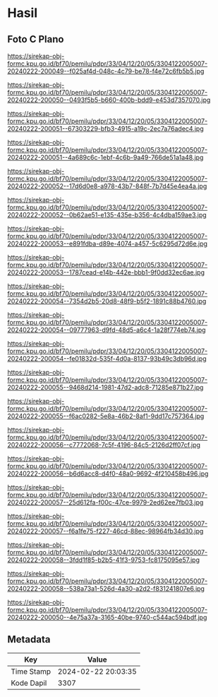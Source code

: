 # Hasil

## Foto C Plano

https://sirekap-obj-formc.kpu.go.id/bf70/pemilu/pdpr/33/04/12/20/05/3304122005007-20240222-200049--f025af4d-048c-4c79-be78-f4e72c6fb5b5.jpg

https://sirekap-obj-formc.kpu.go.id/bf70/pemilu/pdpr/33/04/12/20/05/3304122005007-20240222-200050--0493f5b5-b660-400b-bdd9-e453d7357070.jpg

https://sirekap-obj-formc.kpu.go.id/bf70/pemilu/pdpr/33/04/12/20/05/3304122005007-20240222-200051--67303229-bfb3-4915-a19c-2ec7a76adec4.jpg

https://sirekap-obj-formc.kpu.go.id/bf70/pemilu/pdpr/33/04/12/20/05/3304122005007-20240222-200051--4a689c6c-1ebf-4c6b-9a49-766de51a1a48.jpg

https://sirekap-obj-formc.kpu.go.id/bf70/pemilu/pdpr/33/04/12/20/05/3304122005007-20240222-200052--17d6d0e8-a978-43b7-848f-7b7d45e4ea4a.jpg

https://sirekap-obj-formc.kpu.go.id/bf70/pemilu/pdpr/33/04/12/20/05/3304122005007-20240222-200052--0b62ae51-e135-435e-b356-4c4dba159ae3.jpg

https://sirekap-obj-formc.kpu.go.id/bf70/pemilu/pdpr/33/04/12/20/05/3304122005007-20240222-200053--e891fdba-d89e-4074-a457-5c6295d72d6e.jpg

https://sirekap-obj-formc.kpu.go.id/bf70/pemilu/pdpr/33/04/12/20/05/3304122005007-20240222-200053--1787cead-e14b-442e-bbb1-9f0dd32ec6ae.jpg

https://sirekap-obj-formc.kpu.go.id/bf70/pemilu/pdpr/33/04/12/20/05/3304122005007-20240222-200054--7354d2b5-20d8-48f9-b5f2-1891c88b4760.jpg

https://sirekap-obj-formc.kpu.go.id/bf70/pemilu/pdpr/33/04/12/20/05/3304122005007-20240222-200054--09777963-d9fd-48d5-a6c4-1a28f774eb74.jpg

https://sirekap-obj-formc.kpu.go.id/bf70/pemilu/pdpr/33/04/12/20/05/3304122005007-20240222-200054--fe01832d-535f-4d0a-8137-93b49c3db96d.jpg

https://sirekap-obj-formc.kpu.go.id/bf70/pemilu/pdpr/33/04/12/20/05/3304122005007-20240222-200055--9468d214-1981-47d2-adc8-71285e871b27.jpg

https://sirekap-obj-formc.kpu.go.id/bf70/pemilu/pdpr/33/04/12/20/05/3304122005007-20240222-200055--f6ac0282-5e8a-46b2-8af1-9dd17c757364.jpg

https://sirekap-obj-formc.kpu.go.id/bf70/pemilu/pdpr/33/04/12/20/05/3304122005007-20240222-200056--c7772068-7c5f-4196-84c5-2126d2ff07cf.jpg

https://sirekap-obj-formc.kpu.go.id/bf70/pemilu/pdpr/33/04/12/20/05/3304122005007-20240222-200056--b6d6acc8-d4f0-48a0-9692-4f210458b496.jpg

https://sirekap-obj-formc.kpu.go.id/bf70/pemilu/pdpr/33/04/12/20/05/3304122005007-20240222-200057--25d612fa-f00c-47ce-9979-2ed62ee7fb03.jpg

https://sirekap-obj-formc.kpu.go.id/bf70/pemilu/pdpr/33/04/12/20/05/3304122005007-20240222-200057--f6a1fe75-f227-46cd-88ec-98964fb34d30.jpg

https://sirekap-obj-formc.kpu.go.id/bf70/pemilu/pdpr/33/04/12/20/05/3304122005007-20240222-200058--3fdd1f85-b2b5-41f3-9753-fc8175095e57.jpg

https://sirekap-obj-formc.kpu.go.id/bf70/pemilu/pdpr/33/04/12/20/05/3304122005007-20240222-200058--538a73a1-526d-4a30-a2d2-f831241807e6.jpg

https://sirekap-obj-formc.kpu.go.id/bf70/pemilu/pdpr/33/04/12/20/05/3304122005007-20240222-200050--4e75a37a-3165-40be-9740-c544ac594bdf.jpg


## Metadata

| Key        | Value               |
| ---------- | ------------------- |
| Time Stamp | 2024-02-22 20:03:35 |
| Kode Dapil | 3307                |



